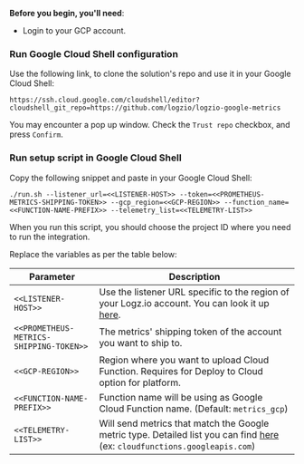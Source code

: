 

**Before you begin, you'll need**:

* Login to your GCP account.

### Run Google Cloud Shell configuration

Use the following link, to clone the solution's repo and use it in your Google Cloud Shell:

```shell
https://ssh.cloud.google.com/cloudshell/editor?cloudshell_git_repo=https://github.com/logzio/logzio-google-metrics
```

You may encounter a pop up window. Check the `Trust repo` checkbox, and press `Confirm`.

### Run setup script in Google Cloud Shell

Copy the following snippet and paste in your Google Cloud Shell:

```shell
./run.sh --listener_url=<<LISTENER-HOST>> --token=<<PROMETHEUS-METRICS-SHIPPING-TOKEN>> --gcp_region=<<GCP-REGION>> --function_name=<<FUNCTION-NAME-PREFIX>> --telemetry_list=<<TELEMETRY-LIST>>
```

When you run this script, you should choose the project ID where you need to run the integration.

Replace the variables as per the table below:



| Parameter      | Description                                                                                                                                                                                               |
| -------------- | --------------------------------------------------------------------------------------------------------------------------------------------------------------------------------------------------------- |
| `<<LISTENER-HOST>>`   | Use the listener URL specific to the region of your Logz.io account. You can look it up [here](https://docs.logz.io/user-guide/accounts/account-region.html).                                             |
| `<<PROMETHEUS-METRICS-SHIPPING-TOKEN>>`          | The metrics' shipping token of the account you want to ship to.                                                                                                                                              |
| `<<GCP-REGION>>`     | Region where you want to upload Cloud Function. Requires for Deploy to Cloud option for platform.                                                                                                     |
| `<<FUNCTION-NAME-PREFIX>>`  | Function name will be using as Google Cloud Function name. (Default: `metrics_gcp`)                                                                                                                      |
| `<<TELEMETRY-LIST>>` | Will send metrics that match the Google metric type. Detailed list you can find [here](https://cloud.google.com/monitoring/api/metrics_gcp) (ex: `cloudfunctions.googleapis.com`) |